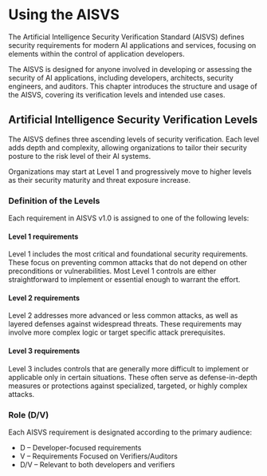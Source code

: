 # Using the AISVS

The Artificial Intelligence Security Verification Standard (AISVS) defines security requirements for modern AI applications and services, focusing on elements within the control of application developers.

The AISVS is designed for anyone involved in developing or assessing the security of AI applications, including developers, architects, security engineers, and auditors. This chapter introduces the structure and usage of the AISVS, covering its verification levels and intended use cases.

## Artificial Intelligence Security Verification Levels

The AISVS defines three ascending levels of security verification. Each level adds depth and complexity, allowing organizations to tailor their security posture to the risk level of their AI systems.

Organizations may start at Level 1 and progressively move to higher levels as their security maturity and threat exposure increase.

### Definition of the Levels

Each requirement in AISVS v1.0 is assigned to one of the following levels:

#### Level 1 requirements

Level 1 includes the most critical and foundational security requirements. These focus on preventing common attacks that do not depend on other preconditions or vulnerabilities. Most Level 1 controls are either straightforward to implement or essential enough to warrant the effort.

#### Level 2 requirements

Level 2 addresses more advanced or less common attacks, as well as layered defenses against widespread threats. These requirements may involve more complex logic or target specific attack prerequisites.

#### Level 3 requirements

Level 3 includes controls that are generally more difficult to implement or applicable only in certain situations. These often serve as defense-in-depth measures or protections against specialized, targeted, or highly complex attacks.

### Role (D/V)

Each AISVS requirement is designated according to the primary audience:

* D – Developer-focused requirements
* V – Requirements Focused on Verifiers/Auditors
* D/V – Relevant to both developers and verifiers

